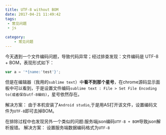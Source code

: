 ```yaml
---
title: UTF-8 without BOM
date: 2017-04-21 11:49:42
tags:
 - 常见问题
 - js
 
category: 
    - 常见问题
---
```


今天遇到一个文件编码问题，导致代码异常；经过排查发现：文件编码是 UTF-8 + BOM，表现形式如下：
```js
var a = '*{name:'test'}';
```
但是在编辑器（我用的`sublime text`）中**看不到那个星号**，在chrome源码显示面板中可以看到，于是设置文件编码`sublime text : File > Set File Encoding to(或者保存utf-8编码)`，星号依然存在。

解决方案：
由于本机安装了`Android studio`,于是用AS打开该文件，设置编码文件为`UTF-8`即可去掉BOM。

在排除过程中也发现另外一个类似的问题:服务端json编码`UTF-8 + BOM`导致json解析报错。
解决方案：
设置服务端数据编码格式为`UTF-8`
